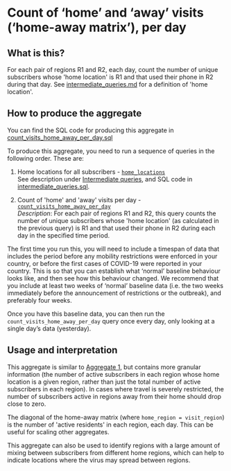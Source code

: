 # Count of ‘home’ and ‘away’ visits (‘home-away matrix’), per day

## What is this?

For each pair of regions R1 and R2, each day, count the number of unique subscribers whose 'home location' is R1 and that used their phone in R2 during that day. See [intermediate_queries.md](intermediate_queries.md) for a definition of 'home location'.

## How to produce the aggregate

You can find the SQL code for producing this aggregate in [count_visits_home_away_per_day.sql](count_visits_home_away_per_day.sql)

To produce this aggregate, you need to run a sequence of queries in the following order. These are:

1. Home locations for all subscribers - [`home_locations`](intermediate_queries.sql#L5-L44)  
    See description under [Intermediate queries](intermediate_queries.md), and SQL code in [intermediate_queries.sql](intermediate_queries.sql).

2. Count of 'home' and 'away' visits per day - [`count_visits_home_away_per_day`](count_visits_home_away_per_day.sql#L5-L34)  
    *Description*: For each pair of regions R1 and R2, this query counts the number of unique subscribers whose 'home location' (as calculated in the previous query) is R1 and that used their phone in R2 during each day in the specified time period.

The first time you run this, you will need to include a timespan of data that includes the period before any mobility restrictions were enforced in your country, or before the first cases of COVID-19 were reported in your country. This is so that you can establish what ‘normal’ baseline behaviour looks like, and then see how this behaviour changed. We recommend that you include at least two weeks of ‘normal’ baseline data (i.e. the two weeks immediately before the announcement of restrictions or the outbreak), and preferably four weeks.

Once you have this baseline data, you can then run the `count_visits_home_away_per_day` query once every day, only looking at a single day’s data (yesterday).

## Usage and interpretation

This aggregate is similar to [Aggregate 1](aggregate_1.md), but contains more granular information (the number of active subscribers in each region whose home location is a given region, rather than just the total number of active subscribers in each region). In cases where travel is severely restricted, the number of subscribers active in regions away from their home should drop close to zero.

The diagonal of the home-away matrix (where `home_region = visit_region`) is the number of 'active residents' in each region, each day. This can be useful for scaling other aggregates.

This aggregate can also be used to identify regions with a large amount of mixing between subscribers from different home regions, which can help to indicate locations where the virus may spread between regions.